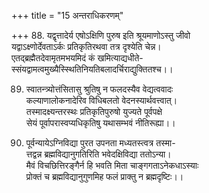 +++
title = "15 अन्तराधिकरणम्"

+++
88. यद्वृत्तादेर्य एषोऽक्षिणि पुरुष इति श्रूयमाणोऽस्तु जीवो  
यद्वाऽक्ष्णोर्देवताऽर्कः प्रतिकृतिरथवा तत्र दृश्येति चेन्न।  
एतद्ब्रह्मैतदेवामृतमभयमिदं कं खमित्याद्यधीते-  
स्संयद्वामत्वमुख्यैस्स्थितिनियतिबलादर्चिराद्युक्तितश्च।।

89. स्वातन्त्र्योत्तंसितासु श्रुतिषु न फलदस्यैव वेद्यत्ववादः  
कल्याणालोकनादेरिव विधिबलतो वेदनस्यार्थवत्त्वात्।  
तस्मादक्ष्यन्तरस्थः प्रतिकृतिपुरुषो युज्यते पूर्वपक्षे  
सेयं पूर्वापरास्वप्यधिकृतिषु यथासम्भवं नीतिरूह्या।।

90. पूर्वन्यायेऽग्निविद्या पुरत उपनता मध्यतस्त्वत्र तस्मा-  
त्तद्वन्न ब्रह्मविद्यानुगतिरिति भवेदक्षिविद्या ततोऽन्या।   
मैवं विचछित्तिरङ्गैर्न हि भवति मिता चाङ्गगताऽनेकधाऽस्याः  
प्रोक्तं च ब्रह्मविद्यानुगुणमिह फलं प्राक्तु न ब्रह्मदृष्टिः।।